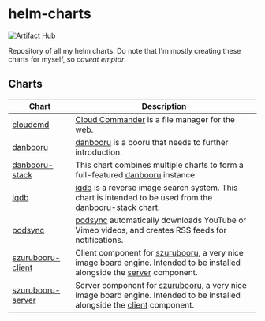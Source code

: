 # helm-charts

[![Artifact Hub](https://img.shields.io/endpoint?url=https://artifacthub.io/badge/repository/my0n)](https://artifacthub.io/packages/search?repo=my0n)

Repository of all my helm charts. Do note that I'm mostly creating these charts for myself, so _caveat emptor_.

## Charts

| Chart | Description |
|-------|-------------|
| [cloudcmd](/charts/cloudcmd) | [Cloud Commander](https://github.com/coderaiser/cloudcmd) is a file manager for the web. |
| [danbooru](/charts/danbooru) | [danbooru](https://github.com/danbooru/danbooru) is a booru that needs to further introduction. |
| [danbooru-stack](/charts/danbooru-stack) | This chart combines multiple charts to form a full-featured [danbooru](https://github.com/danbooru/danbooru) instance. |
| [iqdb](/charts/iqdb) | [iqdb](https://github.com/danbooru/iqdb) is a reverse image search system. This chart is intended to be used from the [danbooru-stack](/charts/danbooru-stack) chart. |
| [podsync](/charts/podsync) | [podsync](https://github.com/mxpv/podsync) automatically downloads YouTube or Vimeo videos, and creates RSS feeds for notifications. |
| [szurubooru-client](/charts/szurubooru-client) | Client component for [szurubooru](https://github.com/rr-/szurubooru), a very nice image board engine. Intended to be installed alongside the [server](/charts/szurubooru-server) component. |
| [szurubooru-server](/charts/szurubooru-server) | Server component for [szurubooru](https://github.com/rr-/szurubooru), a very nice image board engine. Intended to be installed alongside the [client](/charts/szurubooru-client) component. |
